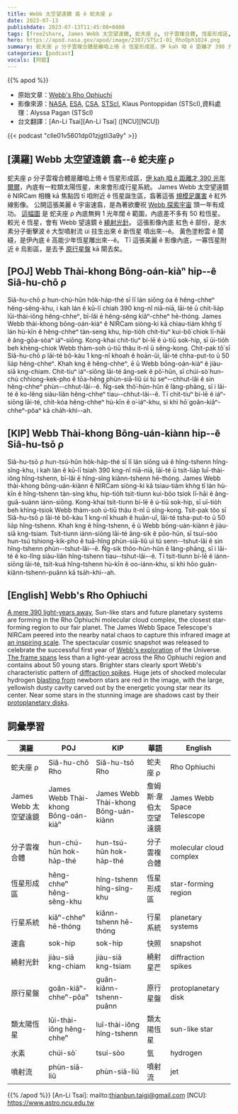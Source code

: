 ```yaml
---
title: Webb 太空望遠鏡 翕 ê 蛇夫座 ρ
date: 2023-07-13
publishdate: 2023-07-13T11:45:00+0800
tags: [free2share, James Webb 太空望遠鏡, 蛇夫座 ρ, 分子雲複合體, 恆星形成區, 類太陽恆星, 行星系統, 速翕, 繞射光針, 原行星盤, 水素, 噴射流]
hero: https://apod.nasa.gov/apod/image/2307/STScI-01_RhoOph1024.png
summary: 蛇夫座 ρ 分子雲複合體是離咱上倚 ê 恆星形成區，伊 kah 咱 ê 距離才 390 光年爾爾，內底有一粒類太陽恆星，未來會形成行星系統。
categories: [podcast]
vocals: [阿錕]
---
```


{{% apod %}}

- 原始文章：[Webb's Rho Ophiuchi](https://apod.nasa.gov/apod/ap230713.html)
- 影像來源：[NASA](https://www.nasa.gov), [ESA](https://www.esa.int/), [CSA](https://www.asc-csa.gc.ca/eng/), [STScI](https://www.stsci.edu), Klaus Pontoppidan (STScI),資料處理：Alyssa Pagan (STScI)
- 台文翻譯：[An-Li Tsai][An-Li Tsai] ([NCU][NCU])

{{< podcast "clle01v5601dp01zjgtli3a9y" >}}

## [漢羅] Webb 太空望遠鏡 翕--ê 蛇夫座 ρ
蛇夫座 ρ 分子雲複合體是離咱上倚 ê 恆星形成區，[伊 kah 咱 ê 距離才 390 光年爾爾][A mere 390 light-years away]，內底有一粒類太陽恆星，未來會形成行星系統。
James Webb 太空望遠鏡 ê NIRCam 相機 kā 焦點囥 tī 咱附近 ê 恆星誕生區，翕著這張 [規模足厲害][an inspiring scale] ê 紅外線影像。
公開這張美麗 ê 宇宙速翕，是為著欲慶祝 [Webb 探索宇宙][Webb's exploration] 頭一年有成功。
[這幅圖][The frame spans] 是 蛇夫座 ρ 內底無夠 1 光年闊 ê 範圍，內底差不多有 50 粒恆星。
較光 ê 恆星，會有 Webb 望遠鏡 ê [繞射光針][diffraction spikes]。
這張影像內底 紅色 ê 部份，是水素分子衝擊波 ê 大型噴射流 ùi 拄生出來 ê 新恆星 噴出來--ê。
黃色塗粉雲 ê 閬縫，是伊內底 ê 高能少年恆星雕出來--ê。
Tī 這張美麗 ê 影像內底，一寡恆星附近 ê 烏影區，是去予 [原行星盤][protoplanetary disks] kā 閘去矣。

## [POJ] Webb Thài-khong Bōng-oán-kiàⁿ hip--ê Siâ-hu-chō ρ
Siâ-hu-chō ρ hun-chú-hûn ho̍k-ha̍p-thé sī lī lán siōng óa ê hêng-chheⁿ hêng-sêng-khu, i kah lán ê kū-lī chiah 390 kng-nî niā-niā, lāi-té ū chi̍t-lia̍p lūi-thài-iông hêng-chheⁿ, bī-lâi ē hêng-sêng kiâⁿ-chheⁿ hē-thóng.
James Webb thài-khong bōng-oán-kiàⁿ ê NIRCam siòng-ki kā chiau-tiám khǹg tī lán hù-kīn ê hêng-chheⁿ tàn-seng khu, hip-tio̍h chit-tiuⁿ kui-bô͘ chiok lī-hāi ê âng-gōa-sòaⁿ iáⁿ-siōng.
Kong-khai chit-tiuⁿ bí-lē ê ú-tiū sok-hip, sī ūi-tio̍h beh khèng-chiok Webb thàm-soh ú-tiū thâu it-nî ū sêng-kong.
Chit-pak tô͘ sī Siâ-hu-chō ρ lāi-té bô-kàu 1 kng-nî khoah ê hoān-ûi, lāi-té chha-put-to ū 50 lia̍p hêng-chheⁿ.
Khah kng ê hêng-chheⁿ, ē ū Webb bōng-oán-kiàⁿ ê jiàu-siā kng-chiam.
Chit-tiuⁿ iáⁿ-siōng lāi-té âng-sek ê pō͘-hūn, sī chúi-sò͘ hun-chú chhiong-kek-pho ê tōa-hêng phùn-siā-liû ùi tú seⁿ--chhut-lâi ê sin hêng-chheⁿ phùn--chhut-lâi--ê.
N̂g-sek thô͘-hún-hûn ê làng-phāng, sī i lāi-té ê ko-lêng siàu-liân hêng-chheⁿ tiau--chhut-lâi--ê.
Tī chit-tiuⁿ bí-lē ê iáⁿ-siōng lāi-té, chi̍t-kóa hêng-chheⁿ hù-kīn ê o͘-iáⁿ-khu, si khì hō͘ goân-kiâⁿ-chheⁿ-pôaⁿ kā cha̍h-khì--ah.

## [KIP] Webb Thài-khong Bōng-uán-kiànn hip--ê Siâ-hu-tsō ρ
Siâ-hu-tsō ρ hun-tsú-hûn ho̍k-ha̍p-thé sī lī lán siōng uá ê hîng-tshenn hîng-sîng-khu, i kah lán ê kū-lī tsiah 390 kng-nî niā-niā, lāi-té ū tsi̍t-lia̍p luī-thài-iông hîng-tshenn, bī-lâi ē hîng-sîng kiânn-tshenn hē-thóng.
James Webb thài-khong bōng-uán-kiànn ê NIRCam siòng-ki kā tsiau-tiám khǹg tī lán hù-kīn ê hîng-tshenn tàn-sing khu, hip-tio̍h tsit-tiunn kui-bôo tsiok lī-hāi ê âng-guā-suànn iánn-siōng.
Kong-khai tsit-tiunn bí-lē ê ú-tiū sok-hip, sī uī-tio̍h beh khìng-tsiok Webb thàm-soh ú-tiū thâu it-nî ū sîng-kong.
Tsit-pak tôo sī Siâ-hu-tsō ρ lāi-té bô-kàu 1 kng-nî khuah ê huān-uî, lāi-té tsha-put-to ū 50 lia̍p hîng-tshenn.
Khah kng ê hîng-tshenn, ē ū Webb bōng-uán-kiànn ê jiàu-siā kng-tsiam.
Tsit-tiunn iánn-siōng lāi-té âng-sik ê pōo-hūn, sī tsuí-sòo hun-tsú tshiong-kik-pho ê tuā-hîng phùn-siā-liû uì tú senn--tshut-lâi ê sin hîng-tshenn phùn--tshut-lâi--ê.
N̂g-sik thôo-hún-hûn ê làng-phāng, sī i lāi-té ê ko-lîng siàu-liân hîng-tshenn tiau--tshut-lâi--ê.
Tī tsit-tiunn bí-lē ê iánn-siōng lāi-té, tsi̍t-kuá hîng-tshenn hù-kīn ê oo-iánn-khu, si khì hōo guân-kiânn-tshenn-puânn kā tsa̍h-khì--ah.

## [English] Webb's Rho Ophiuchi
[A mere 390 light-years away][A mere 390 light-years away], Sun-like stars and future planetary systems are forming in the Rho Ophiuchi molecular cloud complex, the closest star-forming region to our fair planet.
The James Webb Space Telescope's NIRCam peered into the nearby natal chaos to capture this infrared image at [an inspiring scale][an inspiring scale].
The spectacular cosmic snapshot was released to celebrate the successful first year of [Webb's exploration][Webb's exploration] of the Universe.
[The frame spans][The frame spans] less than a light-year across the Rho Ophiuchi region and contains about 50 young stars.
Brighter stars clearly sport Webb's characteristic pattern of [diffraction spikes][diffraction spikes].
Huge jets of shocked molecular hydrogen [blasting from][blasting from] newborn stars are red in the image, with the large, yellowish dusty cavity carved out by the energetic young star near its center.
Near some stars in the stunning image are shadows cast by their [protoplanetary disks][protoplanetary disks].

## 詞彙學習

|漢羅|POJ|KIP|華語|English|
|-|-|-|-|-|
|蛇夫座 ρ|Siâ-hu-chō Rho|Siâ-hu-tsō Rho|蛇夫座 ρ|Rho Ophiuchi|
|James Webb 太空望遠鏡|James Webb Thài-khong Bōng-oán-kiàⁿ|James Webb Thài-khong Bōng-uán-kiànn|詹姆斯·韋伯太空望遠鏡|James Webb Space Telescope|
|分子雲複合體|hun-chú-hûn hok-ha̍p-thé|hun-tsú-hûn hok-ha̍p-thé|分子雲複合體|molecular cloud complex|
|恆星形成區|hêng-chheⁿ hêng-sêng-khu|hîng-tshenn hîng-sîng-khu|恆星形成區|star-forming region|
|行星系統|kiâⁿ-chheⁿ hē-thóng|kiânn-tshenn hē-thóng|行星系統|planetary systems|
|速翕|sok-hip|sok-hip|快照|snapshot|
|繞射光針|jiàu-siā kng-chiam|jiàu-siā kng-tsiam|繞射星芒|diffraction spikes|
|原行星盤|goân-kiâⁿ-chheⁿ-pôaⁿ|guân-kiânn-tshenn-puânn|原行星盤|protoplanetary disk|
|類太陽恆星|lūi-thài-iông hêng-chheⁿ|luī-thài-iông hîng-tshenn|類太陽恆星|sun-like star|
|水素|chúi-sò͘|tsuí-sòo|氫|hydrogen|
|噴射流|phùn-siā-liû|phùn-siā-liû|噴射流|jet|

{{% /apod %}}
[An-Li Tsai]: mailto:thianbun.taigi@gmail.com
[NCU]: https://www.astro.ncu.edu.tw

[copyright]: https://apod.nasa.gov/apod/fap/lib/about_apod.html#srapply
[License]: https://creativecommons.org/licenses/by/2.0/

[A mere 390 light-years away]:https://webbtelescope.org/contents/news-releases/2023/news-2023-128
[an inspiring scale]:https://webbtelescope.org/contents/media/videos/2023/128/01H4YM4EH20F6ZX6M7EWDE9RSN
[Webb's exploration]:https://www.nasa.gov/mission_pages/webb/main/index.html
[The frame spans]:https://webbtelescope.org/contents/media/images/2023/128/01H44AZN1CQVQBKPPJPHR6M3Z8
[diffraction spikes]:https://apod.nasa.gov/apod/ap220319.html
[blasting from]:https://ui.adsabs.harvard.edu/abs/1996A%26A...314..477B/abstract
[protoplanetary disks]:https://universe.nasa.gov/resources/160/protoplanetary-disk/
